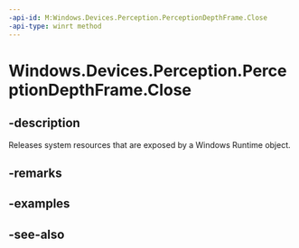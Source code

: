 ```yaml
---
-api-id: M:Windows.Devices.Perception.PerceptionDepthFrame.Close
-api-type: winrt method
---
```


<!-- Method syntax
public void Close()
-->

# Windows.Devices.Perception.PerceptionDepthFrame.Close

## -description
Releases system resources that are exposed by a Windows Runtime object.

## -remarks

## -examples

## -see-also
